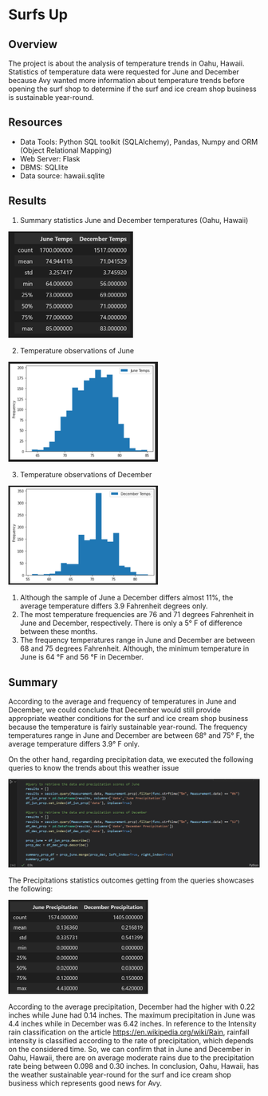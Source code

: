 # Surfs Up

## Overview
The project is about the analysis of temperature trends in Oahu, Hawaii. Statistics of temperature data were requested for June and December because Avy wanted more information about temperature trends before opening the surf shop to determine if the surf and ice cream shop business is sustainable year-round.

## Resources
  - Data Tools: Python SQL toolkit (SQLAlchemy), Pandas, Numpy and ORM (Object Relational Mapping)
  - Web Server: Flask
  - DBMS: SQLlite
  - Data source: hawaii.sqlite

## Results
1. Summary statistics June and December temperatures (Oahu, Hawaii)
<img src="Resources/june_dec-stats.PNG" width="250" />

2. Temperature observations of June
<img src="Resources/june_hist.PNG" width="300" />

3. Temperature observations of December
<img src="Resources/dec_hist.PNG" width="300" />

  1. Although the sample of June a December differs almost 11%, the average temperature differs 3.9 Fahrenheit degrees only.
  2. The most temperature frequencies are 76 and 71 degrees Fahrenheit in June and December, respectively. There is only a 5° F of difference between these months.
  3. The frequency temperatures range in June and December are between 68 and 75 degrees Fahrenheit. Although, the minimum temperature in June is 64 °F and 56 °F in December.

## Summary
According to the average and frequency of temperatures in June and December, we could conclude that December would still provide appropriate weather conditions for the surf and ice cream shop business because the temperature is fairly sustainable year-round. The frequency temperatures range in June and December are between 68° and 75° F, the average temperature differs 3.9° F only.

On the other hand, regarding precipitation data, we executed the following queries to know the trends about this weather issue

<img src="Resources/queries_prcp.PNG" width="750" />

The Precipitations statistics outcomes getting from the queries showcases the following:

<img src="Resources/june_dec_prcp.PNG" width="280" />

According to the average precipitation, December had the higher with 0.22 inches while June had 0.14 inches. The maximum precipitation in June was 4.4 inches while in December was 6.42 inches. In reference to the Intensity rain classification on the article https://en.wikipedia.org/wiki/Rain, rainfall intensity is classified according to the rate of precipitation, which depends on the considered time. So, we can confirm that in June and December in Oahu, Hawaii, there are on average moderate rains due to the precipitation rate being between 0.098 and 0.30 inches. In conclusion, Oahu, Hawaii, has the weather sustainable year-round for the surf and ice cream shop business which represents good news for Avy.

